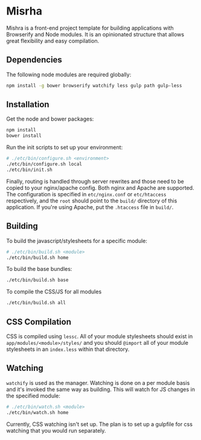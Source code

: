 # Misrha

Mishra is a front-end project template for building applications
with Browserify and Node modules. It is an opinionated structure
that allows great flexibility and easy compilation. 

## Dependencies

The following node modules are required globally:

```bash
npm install -g bower browserify watchify less gulp path gulp-less
```

## Installation

Get the node and bower packages:

```bash
npm install
bower install
```

Run the init scripts to set up your environment:

```bash
# ./etc/bin/configure.sh <environment>
./etc/bin/configure.sh local
./etc/bin/init.sh
```

Finally, routing is handled through server rewrites and those
need to be copied to your nginx/apache config. Both nginx and
Apache are supported. The configuration is specified in
`etc/nginx.conf` or `etc/htaccess` respectively, and the `root`
should point to the `build/` directory of this application. If
you're using Apache, put the `.htaccess` file in `build/`.

## Building

To build the javascript/stylesheets for a specific module:

```bash
# ./etc/bin/build.sh <module>
./etc/bin/build.sh home
```

To build the base bundles:

```bash
./etc/bin/build.sh base
```

To compile the CSS/JS for all modules

```bash
./etc/bin/build.sh all
```

## CSS Compilation

CSS is compiled using `lessc`. All of your module stylesheets
should exist in `app/modules/<module>/styles/` and you should
`@import` all of your module stylesheets in an `index.less` within
that directory.

## Watching

`watchify` is used as the manager. Watching is done on a per
module basis and it's invoked the same way as building. This
will watch for JS changes in the specified module:

```bash
# ./etc/bin/watch.sh <module>
./etc/bin/watch.sh home
```

Currently, CSS watching isn't set up. The plan is to set up
a gulpfile for css watching that you would run separately.

